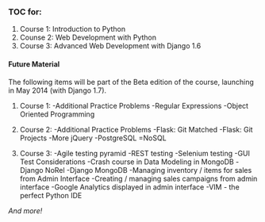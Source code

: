 ### TOC for:

1. Course 1: Introduction to Python
2. Counse 2: Web Development with Python
3. Course 3: Advanced Web Development with Django 1.6

#### Future Material

The following items will be part of the Beta edition of the course, launching in May 2014 (with Django 1.7). 

1. Course 1:
-Additional Practice Problems
-Regular Expressions
-Object Oriented Programming

2. Course 2:
-Additional Practice Problems
-Flask: Git Matched
-Flask: Git Projects
-More jQuery
-PostgreSQL
=NoSQL

3. Course 3:
-Agile testing pyramid
-REST testing
-Selenium testing
-GUI Test Considerations
-Crash course in Data Modeling in MongoDB
-Django NoRel
-Django MongoDB
-Managing inventory / items for sales from Admin Interface
-Creating / managing sales campaigns from admin interface
-Google Analytics displayed in admin interface
-VIM - the perfect Python IDE

*And more!*
